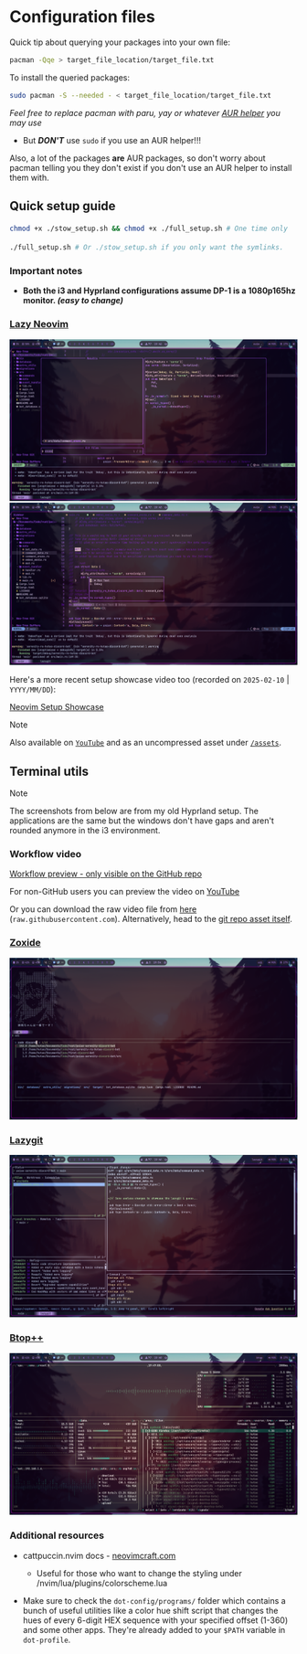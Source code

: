 # Configuration files

Quick tip about querying your packages into your own file:

```sh
pacman -Qqe > target_file_location/target_file.txt
```

To install the queried packages:

```sh
sudo pacman -S --needed - < target_file_location/target_file.txt
```

_Feel free to replace pacman with paru, yay or whatever [AUR
helper](https://wiki.archlinux.org/title/AUR_helpers) you may use_

- But **_DON'T_** use `sudo` if you use an AUR helper!!!

Also, a lot of the packages **are** AUR packages, so don't worry about pacman
telling you they don't exist if you don't use an AUR helper to install them
with.

## Quick setup guide

```sh
chmod +x ./stow_setup.sh && chmod +x ./full_setup.sh # One time only

./full_setup.sh # Or ./stow_setup.sh if you only want the symlinks.
```

### Important notes

- **Both the i3 and Hyprland configurations assume DP-1 is a 1080p165hz
  monitor. _(easy to change)_**

### [Lazy Neovim](https://github.com/folke/lazy.nvim)

![Treesitter](assets/treesitter.png)
![Code testing feature preview](assets/code-testing.png)

Here's a more recent setup showcase video too (recorded on `2025-02-10` | `YYYY/MM/DD`):

[Neovim Setup Showcase](https://github.com/user-attachments/assets/adf29c80-4e4b-4bee-a1a0-c8d8f511ade3)

> [!NOTE]
> Also available on [`YouTube`](https://www.youtube.com/watch?v=BKOce2_b8t8)
> and as an uncompressed asset under
> [`/assets`](./assets/neovm-setup-showcase.mp4).

## Terminal utils

> [!NOTE]
> The screenshots from below are from my old Hyprland setup. The applications
> are the same but the windows don't have gaps and aren't rounded anymore in
> the i3 environment.

### Workflow video

[Workflow preview - only visible on the GitHub repo](https://github.com/1Git2Clone/dotfiles/assets/171241044/21eb072e-509b-4ef2-b709-15ddfa58ff0d)

For non-GitHub users you can preview the video on [YouTube](https://youtu.be/Zu_38OXGSvc)

Or you can download the raw video file from
[here](https://raw.githubusercontent.com/1git2clone/dotfiles/main/assets/workflow_showcase.mp4)
(`raw.githubusercontent.com`). Alternatively, head to the [git repo asset itself](assets/workflow_showcase.mp4).

### [Zoxide](https://github.com/ajeetdsouza/zoxide)

![Zoxide preview](assets/zoxide.png)

### [Lazygit](https://github.com/jesseduffield/lazygit)

![Lazygit preview](assets/lazygit.png)

### [Btop++](https://github.com/aristocratos/btop)

![Btop++](assets/btop++.png)

### Additional resources

- cattpuccin.nvim docs -
  [neovimcraft.com](https://neovimcraft.com/plugin/catppuccin/nvim/index.html)

  - Useful for those who want to change the styling under
    /nvim/lua/plugins/colorscheme.lua

- Make sure to check the `dot-config/programs/` folder which contains a bunch
  of useful utilities like a color hue shift script that changes the hues of
  every 6-digit HEX sequence with your specified offset (1-360) and some other
  apps. They're already added to your `$PATH` variable in `dot-profile`.
